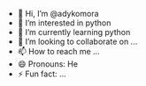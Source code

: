 - 👋 Hi, I’m @adykomora
- 👀 I’m interested in python
- 🌱 I’m currently learning python
- 💞️ I’m looking to collaborate on ...
- 📫 How to reach me ...
- 😄 Pronouns: He
- ⚡ Fun fact: ...

<!---
adykomora/adykomora is a ✨ special ✨ repository because its `README.md` (this file) appears on your GitHub profile.
You can click the Preview link to take a look at your changes.
--->
